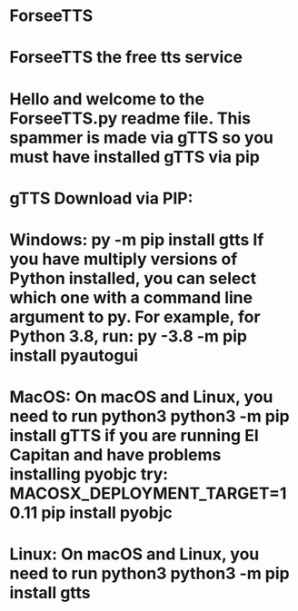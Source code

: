 # ForseeTTS
ForseeTTS the free tts service
================================
Hello and welcome to the ForseeTTS.py readme file.
This spammer is made via gTTS so you must have installed gTTS via pip
===============================================================================
gTTS Download via PIP:
===========================
Windows:
py -m pip install gtts
If you have multiply versions of Python installed, you can select which one with a command line argument to py. For example, for Python 3.8, run:
py -3.8 -m pip install pyautogui
=================================================================================================================================================
MacOS:
On macOS and Linux, you need to run python3
python3 -m pip install gTTS
if you are running El Capitan and have problems installing pyobjc try:
MACOSX_DEPLOYMENT_TARGET=10.11 pip install pyobjc
========================================================================
Linux:
On macOS and Linux, you need to run python3
python3 -m pip install gtts
==========================================

